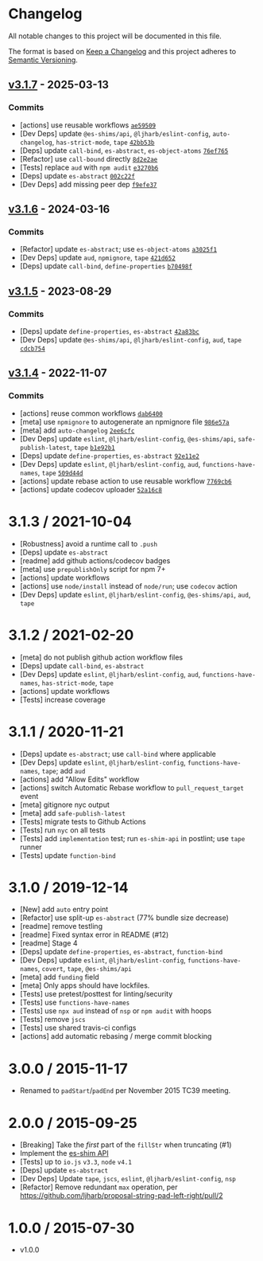# Changelog

All notable changes to this project will be documented in this file.

The format is based on [Keep a Changelog](https://keepachangelog.com/en/1.0.0/)
and this project adheres to [Semantic Versioning](https://semver.org/spec/v2.0.0.html).

## [v3.1.7](https://github.com/es-shims/String.prototype.padStart/compare/v3.1.6...v3.1.7) - 2025-03-13

### Commits

- [actions] use reusable workflows [`ae59509`](https://github.com/es-shims/String.prototype.padStart/commit/ae59509d83c62385e25627e8b3bb98a88dd59c23)
- [Dev Deps] update `@es-shims/api`, `@ljharb/eslint-config`, `auto-changelog`, `has-strict-mode`, `tape` [`42bb53b`](https://github.com/es-shims/String.prototype.padStart/commit/42bb53b4bd2152aadfa57969b16c0f2632698545)
- [Deps] update `call-bind`, `es-abstract`, `es-object-atoms` [`76ef765`](https://github.com/es-shims/String.prototype.padStart/commit/76ef765665b39eb1bfc013f081489d0831529c8d)
- [Refactor] use `call-bound` directly [`8d2e2ae`](https://github.com/es-shims/String.prototype.padStart/commit/8d2e2ae6587efe2dffa95d8632e5b5c408837f33)
- [Tests] replace `aud` with `npm audit` [`e3270b6`](https://github.com/es-shims/String.prototype.padStart/commit/e3270b6ea48bb0c726a14f38fd1fa3f40b14a889)
- [Deps] update `es-abstract` [`002c22f`](https://github.com/es-shims/String.prototype.padStart/commit/002c22fb1af96651b64c5a5d9f5be110b123d91f)
- [Dev Deps] add missing peer dep [`f9efe37`](https://github.com/es-shims/String.prototype.padStart/commit/f9efe3716254bd2f06909fc43c4823cbed89f788)

## [v3.1.6](https://github.com/es-shims/String.prototype.padStart/compare/v3.1.5...v3.1.6) - 2024-03-16

### Commits

- [Refactor] update `es-abstract`; use `es-object-atoms` [`a3025f1`](https://github.com/es-shims/String.prototype.padStart/commit/a3025f14f75c25d7e2047c61374c1a75c31a345a)
- [Dev Deps] update `aud`, `npmignore`, `tape` [`421d652`](https://github.com/es-shims/String.prototype.padStart/commit/421d65225ab1889f74d88d7c4b2805cc90869b5a)
- [Deps] update `call-bind`, `define-properties` [`b70498f`](https://github.com/es-shims/String.prototype.padStart/commit/b70498ff8bbebc20bc74b81bda90eb6a86e0c861)

## [v3.1.5](https://github.com/es-shims/String.prototype.padStart/compare/v3.1.4...v3.1.5) - 2023-08-29

### Commits

- [Deps] update `define-properties`, `es-abstract` [`42a83bc`](https://github.com/es-shims/String.prototype.padStart/commit/42a83bca97668a418e349bac39fd477e7a8d05f9)
- [Dev Deps] update `@es-shims/api`, `@ljharb/eslint-config`, `aud`, `tape` [`cdcb754`](https://github.com/es-shims/String.prototype.padStart/commit/cdcb75415dc5ef06a4b4e0c053514b6325e6b485)

## [v3.1.4](https://github.com/es-shims/String.prototype.padStart/compare/v3.1.3...v3.1.4) - 2022-11-07

### Commits

- [actions] reuse common workflows [`dab6400`](https://github.com/es-shims/String.prototype.padStart/commit/dab6400b2f377c461a211170b8a8283a189d5688)
- [meta] use `npmignore` to autogenerate an npmignore file [`986e57a`](https://github.com/es-shims/String.prototype.padStart/commit/986e57a03638fc945d1555cd3be2a40e8530a82c)
- [meta] add `auto-changelog` [`2ee6cfc`](https://github.com/es-shims/String.prototype.padStart/commit/2ee6cfc98604b85d4b76d660e898a531499b12bb)
- [Dev Deps] update `eslint`, `@ljharb/eslint-config`, `@es-shims/api`, `safe-publish-latest`, `tape` [`b1e92b1`](https://github.com/es-shims/String.prototype.padStart/commit/b1e92b11fc20d13164ae892a356a3af817ffd9dc)
- [Deps] update `define-properties`, `es-abstract` [`92e11e2`](https://github.com/es-shims/String.prototype.padStart/commit/92e11e2ea6db9c4f895b0d1eab499ac0dedc5c5c)
- [Dev Deps] update `eslint`, `@ljharb/eslint-config`, `aud`, `functions-have-names`, `tape` [`509d44d`](https://github.com/es-shims/String.prototype.padStart/commit/509d44d79e889838fce63b745c4a06ccae52450c)
- [actions] update rebase action to use reusable workflow [`7769cb6`](https://github.com/es-shims/String.prototype.padStart/commit/7769cb66172b33a04490a240915584d0d4c71c8f)
- [actions] update codecov uploader [`52a16c8`](https://github.com/es-shims/String.prototype.padStart/commit/52a16c80f424067f0b5e430dd24f4a26ea154f4c)

<!-- auto-changelog-above -->

3.1.3 / 2021-10-04
=================
  * [Robustness] avoid a runtime call to `.push`
  * [Deps] update `es-abstract`
  * [readme] add github actions/codecov badges
  * [meta] use `prepublishOnly` script for npm 7+
  * [actions] update workflows
  * [actions] use `node/install` instead of `node/run`; use `codecov` action
  * [Dev Deps] update `eslint`, `@ljharb/eslint-config`, `@es-shims/api`, `aud`, `tape`

3.1.2 / 2021-02-20
=================
  * [meta] do not publish github action workflow files
  * [Deps] update `call-bind`, `es-abstract`
  * [Dev Deps] update `eslint`, `@ljharb/eslint-config`, `aud`, `functions-have-names`, `has-strict-mode`, `tape`
  * [actions] update workflows
  * [Tests] increase coverage

3.1.1 / 2020-11-21
=================
  * [Deps] update `es-abstract`; use `call-bind` where applicable
  * [Dev Deps] update `eslint`, `@ljharb/eslint-config`, `functions-have-names`, `tape`; add `aud`
  * [actions] add "Allow Edits" workflow
  * [actions] switch Automatic Rebase workflow to `pull_request_target` event
  * [meta] gitignore nyc output
  * [meta] add `safe-publish-latest`
  * [Tests] migrate tests to Github Actions
  * [Tests] run `nyc` on all tests
  * [Tests] add `implementation` test; run `es-shim-api` in postlint; use `tape` runner
  * [Tests] update `function-bind`

3.1.0 / 2019-12-14
=================
  * [New] add `auto` entry point
  * [Refactor] use split-up `es-abstract` (77% bundle size decrease)
  * [readme] remove testling
  * [readme] Fixed syntax error in README (#12)
  * [readme] Stage 4
  * [Deps] update `define-properties`, `es-abstract`, `function-bind`
  * [Dev Deps] update `eslint`, `@ljharb/eslint-config`, `functions-have-names`, `covert`, `tape`, `@es-shims/api`
  * [meta] add `funding` field
  * [meta] Only apps should have lockfiles.
  * [Tests] use pretest/posttest for linting/security
  * [Tests] use `functions-have-names`
  * [Tests] use `npx aud` instead of `nsp` or `npm audit` with hoops
  * [Tests] remove `jscs`
  * [Tests] use shared travis-ci configs
  * [actions] add automatic rebasing / merge commit blocking

3.0.0 / 2015-11-17
=================
  * Renamed to `padStart`/`padEnd` per November 2015 TC39 meeting.

2.0.0 / 2015-09-25
=================
  * [Breaking] Take the *first* part of the `fillStr` when truncating (#1)
  * Implement the [es-shim API](es-shims/api)
  * [Tests] up to `io.js` `v3.3`, `node` `v4.1`
  * [Deps] update `es-abstract`
  * [Dev Deps] Update `tape`, `jscs`, `eslint`, `@ljharb/eslint-config`, `nsp`
  * [Refactor] Remove redundant `max` operation, per https://github.com/ljharb/proposal-string-pad-left-right/pull/2

1.0.0 / 2015-07-30
=================
  * v1.0.0
